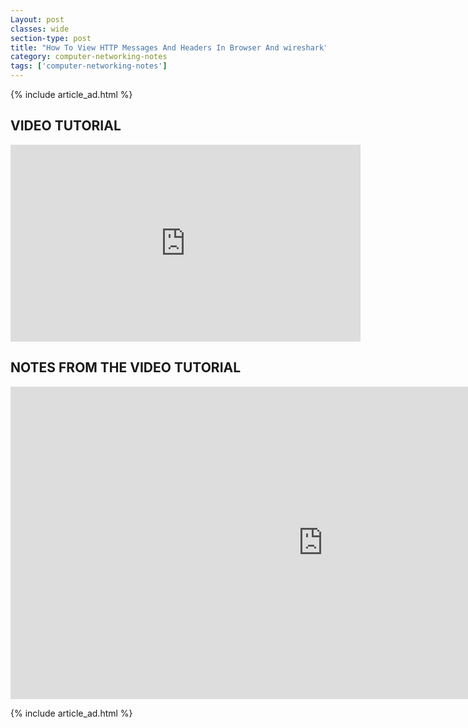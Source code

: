 ```yaml
---
Layout: post
classes: wide
section-type: post
title: "How To View HTTP Messages And Headers In Browser And wireshark"
category: computer-networking-notes
tags: ['computer-networking-notes']
---
```

{% include article_ad.html %}

## VIDEO TUTORIAL

<iframe width="560" height="315" src="https://www.youtube.com/embed/oLYzQdq8Z_8" frameborder="0" allow="accelerometer; autoplay; clipboard-write; encrypted-media; gyroscope; picture-in-picture" allowfullscreen></iframe>

## NOTES FROM THE VIDEO TUTORIAL

<iframe src="https://onedrive.live.com/embed?cid=518082577767DAE9&resid=518082577767DAE9%211136&authkey=AEEbZNeJ3xYJk_U&em=2" width="1000" height="500" frameborder="0" scrolling="no"></iframe>

{% include article_ad.html %}
